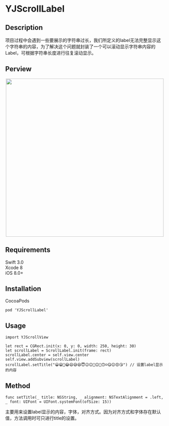 # YJScrollLabel
## Description
项目过程中会遇到一些要展示的字符串过长，我们所定义的label无法完整显示这个字符串的内容，为了解决这个问题就封装了一个可以滚动显示字符串内容的Label，可根据字符串长度进行往复滚动显示。
## Perview 
<div align="center">
<img src="https://github.com/yuejieee/YJScrollLabel/blob/master/YJScrollLabel/Image/PreviewImage.gif" width="500"/>
</div>

## Requirements

Swift 3.0 <br>
Xcode 8 <br>
iOS 8.0+

## Installation

CocoaPods
```
pod 'YJScrollLabel'
```

## Usage

```
import YJScrollView

let rect = CGRect.init(x: 0, y: 0, width: 250, height: 30)
let scrollLabel = ScrollLabel.init(frame: rect)
scrollLabel.center = self.view.center
self.view.addSubview(scrollLabel)
scrollLabel.setTitle("😀😁🤣😂😄😅😆😇😉😊🙂😊🙂🙃☺️😋😌😍😘") // 设置label显示的内容
```

## Method

```
func setTitle(_ title: NSString, _ alignment: NSTextAlignment = .left, _ font: UIFont = UIFont.systemFont(ofSize: 15))
```

主要用来设置label显示的内容，字体，对齐方式。因为对齐方式和字体存在默认值，方法调用时可只进行title的设置。

